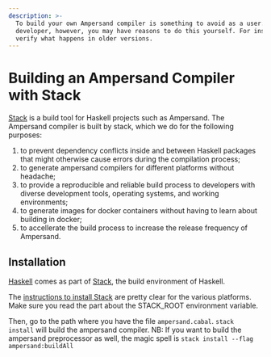 ```yaml
---
description: >-
  To build your own Ampersand compiler is something to avoid as a user. As a
  developer, however, you may have reasons to do this yourself. For instance to
  verify what happens in older versions.
---
```


# Building an Ampersand Compiler with Stack

[Stack](https://haskellstack.org/) is a build tool for Haskell projects such as Ampersand. The Ampersand compiler is built by stack, which we do for the following purposes:

1. to prevent dependency conflicts inside and between Haskell packages that might otherwise cause errors during the compilation process;
2. to generate ampersand compilers for different platforms without headache;
3. to provide a reproducible and reliable build process to developers with diverse development tools, operating systems, and working environments; 
4. to generate images for docker containers without having to learn about building in docker;
5. to accellerate the build process to increase the release frequency of Ampersand.

## Installation

[Haskell](https://www.haskell.org/) comes as part of [Stack](http://haskellstack.org), the build environment of Haskell.

The [instructions to install Stack](http://haskellstack.org) are pretty clear for the various platforms. Make sure you read the part about the STACK\_ROOT environment variable.

Then, go to the path where you have the file `ampersand.cabal`. `stack install` will build the ampersand compiler. NB: If you want to build the ampersand preprocessor as well, the magic spell is `stack install --flag ampersand:buildAll`

